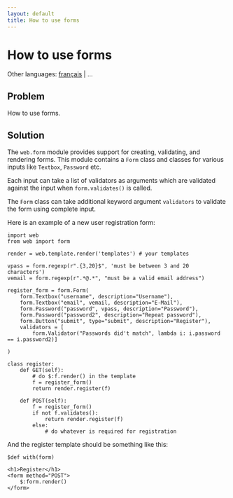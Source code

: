 ```yaml
---
layout: default
title: How to use forms
---
```


# How to use forms

Other languages: [français](/../cookbook/forms.fr) | ...

## Problem

How to use forms.

## Solution

The `web.form` module provides support for creating, validating, and rendering forms.
This module contains a `Form` class and classes for various inputs like `Textbox`, `Password` etc.

Each input can take a list of validators as arguments which are validated against the input when `form.validates()` is called.

The `Form` class can take additional keyword argument `validators` to validate the form using complete input.

Here is an example of a new user registration form:

    import web
    from web import form

    render = web.template.render('templates') # your templates

    vpass = form.regexp(r".{3,20}$", 'must be between 3 and 20 characters')
    vemail = form.regexp(r".*@.*", "must be a valid email address")

    register_form = form.Form(
        form.Textbox("username", description="Username"),
        form.Textbox("email", vemail, description="E-Mail"),
        form.Password("password", vpass, description="Password"),
        form.Password("password2", description="Repeat password"),
        form.Button("submit", type="submit", description="Register"),
        validators = [
            form.Validator("Passwords did't match", lambda i: i.password == i.password2)]

    )

    class register:
        def GET(self):
            # do $:f.render() in the template
            f = register_form()
            return render.register(f)

        def POST(self):
            f = register_form()
            if not f.validates():
                return render.register(f)
            else:
                # do whatever is required for registration
 
And the register template should be something like this:

    $def with(form)

    <h1>Register</h1>
    <form method="POST">
        $:form.render()
    </form>